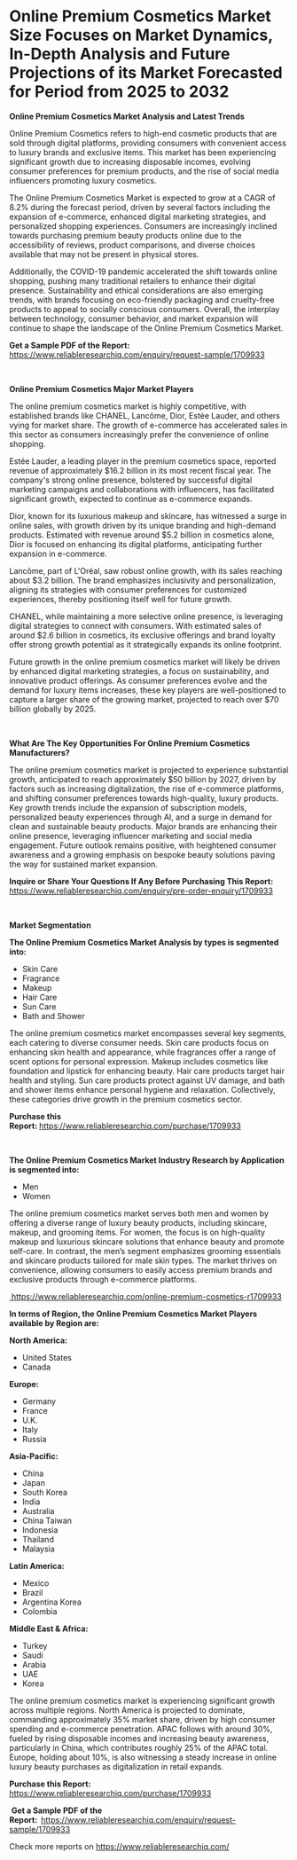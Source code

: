 <p><h1>Online Premium Cosmetics Market Size Focuses on Market Dynamics, In-Depth Analysis and Future Projections of its Market Forecasted for Period from 2025 to 2032</h1></p><p><strong>Online Premium Cosmetics Market Analysis and Latest Trends</strong></p>
<p><p>Online Premium Cosmetics refers to high-end cosmetic products that are sold through digital platforms, providing consumers with convenient access to luxury brands and exclusive items. This market has been experiencing significant growth due to increasing disposable incomes, evolving consumer preferences for premium products, and the rise of social media influencers promoting luxury cosmetics.</p><p>The Online Premium Cosmetics Market is expected to grow at a CAGR of 8.2% during the forecast period, driven by several factors including the expansion of e-commerce, enhanced digital marketing strategies, and personalized shopping experiences. Consumers are increasingly inclined towards purchasing premium beauty products online due to the accessibility of reviews, product comparisons, and diverse choices available that may not be present in physical stores. </p><p>Additionally, the COVID-19 pandemic accelerated the shift towards online shopping, pushing many traditional retailers to enhance their digital presence. Sustainability and ethical considerations are also emerging trends, with brands focusing on eco-friendly packaging and cruelty-free products to appeal to socially conscious consumers. Overall, the interplay between technology, consumer behavior, and market expansion will continue to shape the landscape of the Online Premium Cosmetics Market.</p></p>
<p><strong>Get a Sample PDF of the Report:&nbsp;</strong> <a href="https://www.reliableresearchiq.com/enquiry/request-sample/1709933?utm_campaign=1900&utm_medium=2&utm_source=Github&utm_content=ia&utm_term=10012025&utm_id=online-premium-cosmetics">https://www.reliableresearchiq.com/enquiry/request-sample/1709933</a></p>
<p>&nbsp;</p>
<p><strong>Online Premium Cosmetics Major Market Players</strong></p>
<p><p>The online premium cosmetics market is highly competitive, with established brands like CHANEL, Lancôme, Dior, Estée Lauder, and others vying for market share. The growth of e-commerce has accelerated sales in this sector as consumers increasingly prefer the convenience of online shopping.</p><p>Estée Lauder, a leading player in the premium cosmetics space, reported revenue of approximately $16.2 billion in its most recent fiscal year. The company's strong online presence, bolstered by successful digital marketing campaigns and collaborations with influencers, has facilitated significant growth, expected to continue as e-commerce expands.</p><p>Dior, known for its luxurious makeup and skincare, has witnessed a surge in online sales, with growth driven by its unique branding and high-demand products. Estimated with revenue around $5.2 billion in cosmetics alone, Dior is focused on enhancing its digital platforms, anticipating further expansion in e-commerce.</p><p>Lancôme, part of L'Oréal, saw robust online growth, with its sales reaching about $3.2 billion. The brand emphasizes inclusivity and personalization, aligning its strategies with consumer preferences for customized experiences, thereby positioning itself well for future growth.</p><p>CHANEL, while maintaining a more selective online presence, is leveraging digital strategies to connect with consumers. With estimated sales of around $2.6 billion in cosmetics, its exclusive offerings and brand loyalty offer strong growth potential as it strategically expands its online footprint.</p><p>Future growth in the online premium cosmetics market will likely be driven by enhanced digital marketing strategies, a focus on sustainability, and innovative product offerings. As consumer preferences evolve and the demand for luxury items increases, these key players are well-positioned to capture a larger share of the growing market, projected to reach over $70 billion globally by 2025.</p></p>
<p>&nbsp;</p>
<p><strong>What Are The Key Opportunities For Online Premium Cosmetics Manufacturers?</strong></p>
<p><p>The online premium cosmetics market is projected to experience substantial growth, anticipated to reach approximately $50 billion by 2027, driven by factors such as increasing digitalization, the rise of e-commerce platforms, and shifting consumer preferences towards high-quality, luxury products. Key growth trends include the expansion of subscription models, personalized beauty experiences through AI, and a surge in demand for clean and sustainable beauty products. Major brands are enhancing their online presence, leveraging influencer marketing and social media engagement. Future outlook remains positive, with heightened consumer awareness and a growing emphasis on bespoke beauty solutions paving the way for sustained market expansion.</p></p>
<p><strong>Inquire or Share Your Questions If Any Before Purchasing This Report:</strong> <a href="https://www.reliableresearchiq.com/enquiry/pre-order-enquiry/1709933?utm_campaign=1900&utm_medium=2&utm_source=Github&utm_content=ia&utm_term=10012025&utm_id=online-premium-cosmetics">https://www.reliableresearchiq.com/enquiry/pre-order-enquiry/1709933</a></p>
<p>&nbsp;</p>
<p><strong>Market Segmentation</strong></p>
<p><strong>The Online Premium Cosmetics Market Analysis by types is segmented into:</strong></p>
<p><ul><li>Skin Care</li><li>Fragrance</li><li>Makeup</li><li>Hair Care</li><li>Sun Care</li><li>Bath and Shower</li></ul></p>
<p><p>The online premium cosmetics market encompasses several key segments, each catering to diverse consumer needs. Skin care products focus on enhancing skin health and appearance, while fragrances offer a range of scent options for personal expression. Makeup includes cosmetics like foundation and lipstick for enhancing beauty. Hair care products target hair health and styling. Sun care products protect against UV damage, and bath and shower items enhance personal hygiene and relaxation. Collectively, these categories drive growth in the premium cosmetics sector.</p></p>
<p><strong>Purchase this Report:&nbsp;</strong><a href="https://www.reliableresearchiq.com/purchase/1709933?utm_campaign=1900&utm_medium=2&utm_source=Github&utm_content=ia&utm_term=10012025&utm_id=online-premium-cosmetics">https://www.reliableresearchiq.com/purchase/1709933</a></p>
<p>&nbsp;</p>
<p><strong>The Online Premium Cosmetics Market Industry Research by Application is segmented into:</strong></p>
<p><ul><li>Men</li><li>Women</li></ul></p>
<p><p>The online premium cosmetics market serves both men and women by offering a diverse range of luxury beauty products, including skincare, makeup, and grooming items. For women, the focus is on high-quality makeup and luxurious skincare solutions that enhance beauty and promote self-care. In contrast, the men’s segment emphasizes grooming essentials and skincare products tailored for male skin types. The market thrives on convenience, allowing consumers to easily access premium brands and exclusive products through e-commerce platforms.</p></p>
<p><a href="https://www.reliableresearchiq.com/online-premium-cosmetics-r1709933?utm_campaign=1900&utm_medium=2&utm_source=Github&utm_content=ia&utm_term=10012025&utm_id=online-premium-cosmetics">&nbsp;https://www.reliableresearchiq.com/online-premium-cosmetics-r1709933</a></p>
<p><strong>In terms of Region, the Online Premium Cosmetics Market Players available by Region are:</strong></p>
<p>
    <p> <strong> North America: </strong>
        <ul>
            <li>United States</li>
            <li>Canada</li>
        </ul>
        </p> 
    <p> <strong> Europe: </strong>
        <ul>
            <li>Germany</li>
            <li>France</li>
            <li>U.K.</li>
            <li>Italy</li>
            <li>Russia</li>
        </ul>
        </p> 
    <p> <strong> Asia-Pacific: </strong>
        <ul>
            <li>China</li>
            <li>Japan</li>
            <li>South Korea</li>
            <li>India</li>
            <li>Australia</li>
            <li>China Taiwan</li>
            <li>Indonesia</li>
            <li>Thailand</li>
            <li>Malaysia</li>
        </ul>
        </p> 
    <p> <strong> Latin America: </strong>
        <ul>
            <li>Mexico</li>
            <li>Brazil</li>
            <li>Argentina Korea</li>
            <li>Colombia</li>
        </ul>
        </p> 
    <p> <strong> Middle East & Africa: </strong>
        <ul>
            <li>Turkey</li>
            <li>Saudi</li>
            <li>Arabia</li>
            <li>UAE</li>
            <li>Korea</li>
        </ul>
    </p>
    </p>
<p><p>The online premium cosmetics market is experiencing significant growth across multiple regions. North America is projected to dominate, commanding approximately 35% market share, driven by high consumer spending and e-commerce penetration. APAC follows with around 30%, fueled by rising disposable incomes and increasing beauty awareness, particularly in China, which contributes roughly 25% of the APAC total. Europe, holding about 10%, is also witnessing a steady increase in online luxury beauty purchases as digitalization in retail expands.</p></p>
<p><strong>Purchase this Report: </strong><a href="https://www.reliableresearchiq.com/purchase/1709933?utm_campaign=1900&utm_medium=2&utm_source=Github&utm_content=ia&utm_term=10012025&utm_id=online-premium-cosmetics">https://www.reliableresearchiq.com/purchase/1709933</a></p>
<p>&nbsp;<strong>Get a Sample PDF of the Report:&nbsp;&nbsp;</strong><a href="https://www.reliableresearchiq.com/enquiry/request-sample/1709933?utm_campaign=1900&utm_medium=2&utm_source=Github&utm_content=ia&utm_term=10012025&utm_id=online-premium-cosmetics">https://www.reliableresearchiq.com/enquiry/request-sample/1709933</a></p>
<p><strong></strong></p>
<p>Check more reports on <a href="https://www.reliableresearchiq.com/?utm_campaign=1900&utm_medium=2&utm_source=Github&utm_content=ia&utm_term=10012025&utm_id=online-premium-cosmetics">https://www.reliableresearchiq.com/</a></p>